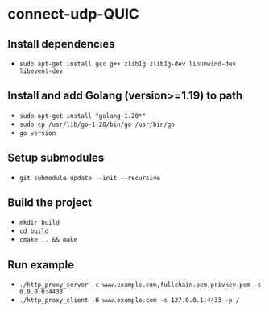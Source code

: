 # connect-udp-QUIC

## Install dependencies
  - `sudo apt-get install gcc g++ zlib1g zlib1g-dev libunwind-dev libevent-dev`

## Install and add Golang (version>=1.19) to path
  - `sudo apt-get install "golang-1.20*"`
  - `sudo cp /usr/lib/go-1.20/bin/go /usr/bin/go`
  - `go version`

## Setup submodules
  - `git submodule update --init --recursive`

## Build the project
  - `mkdir build`
  - `cd build`
  - `cmake .. && make`

## Run example
  - `./http_proxy_server -c www.example.com,fullchain.pem,privkey.pem -s 0.0.0.0:4433`
  - `./http_proxy_client -H www.example.com -s 127.0.0.1:4433 -p /`
